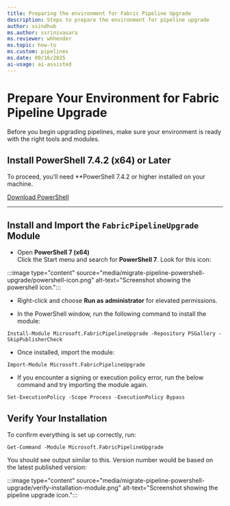 ```yaml
---
title: Preparing the environment for Fabric Pipeline Upgrade
description: Steps to prepare the environment for pipeline upgrade
author: ssindhub
ms.author: ssrinivasara
ms.reviewer: whhender
ms.topic: how-to
ms.custom: pipelines
ms.date: 09/16/2025
ai-usage: ai-assisted
---
```


# Prepare Your Environment for Fabric Pipeline Upgrade

Before you begin upgrading pipelines, make sure your environment is ready with the right tools and modules.

## Install PowerShell 7.4.2 (x64) or Later

To proceed, you’ll need **PowerShell 7.4.2 or higher installed on your machine. 

[Download PowerShell](/powershell/scripting/install/installing-powershell-on-windows)

---

## Install and Import the `FabricPipelineUpgrade` Module

- Open **PowerShell 7 (x64)**  
   Click the Start menu and search for **PowerShell 7**. Look for this icon:

:::image type="content" source="media/migrate-pipeline-powershell-upgrade/powershell-icon.png" alt-text="Screenshot showing the powershell icon.":::

 - Right-click and choose **Run as administrator** for elevated permissions.
 

- In the PowerShell window, run the following command to install the module:

```
Install-Module Microsoft.FabricPipelineUpgrade -Repository PSGallery -SkipPublisherCheck
```
- Once installed, import the module:
```
Import-Module Microsoft.FabricPipelineUpgrade
```
- If you encounter a signing or execution policy error, run the below command and try importing the module again.
```
Set-ExecutionPolicy -Scope Process -ExecutionPolicy Bypass
```

## Verify Your Installation
To confirm everything is set up correctly, run:
```
Get-Command -Module Microsoft.FabricPipelineUpgrade
```
You should see output similar to this. Version number would be based on the latest published version:

:::image type="content" source="media/migrate-pipeline-powershell-upgrade/verify-installation-module.png" alt-text="Screenshot showing the pipeline upgrade icon.":::



